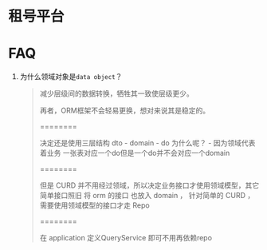 # 租号平台

# FAQ

1. 为什么领域对象是`data object`？
   > 减少层级间的数据转换，牺牲其一致使层级更少。
   >
   > 再者，ORM框架不会轻易更换，想对来说其是稳定的。
   >
   > ========
   >
   > 决定还是使用三层结构 dto - domain - do
   > 为什么呢？ - 因为领域代表着业务 一张表对应一个do但是一个do并不会对应一个domain
   >
   > ========
   >
   > 但是 CURD 并不用经过领域，所以决定业务接口才使用领域模型，其它简单接口照旧
   > 将 orm 的接口 也放入 domain ， 针对简单的 CURD ， 需要使用领域模型的接口才走 Repo
   >
   > ========
   >
   > 在 application 定义QueryService 即可不用再依赖repo